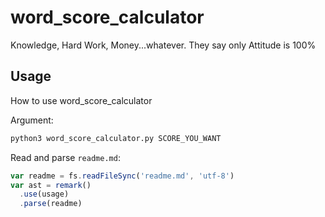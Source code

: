 # word_score_calculator
Knowledge, Hard Work, Money...whatever. They say only Attitude is 100%

## Usage

How to use word_score_calculator

Argument:

```python
python3 word_score_calculator.py SCORE_YOU_WANT
```

Read and parse `readme.md`:

```javascript
var readme = fs.readFileSync('readme.md', 'utf-8')
var ast = remark()
  .use(usage)
  .parse(readme)
```

